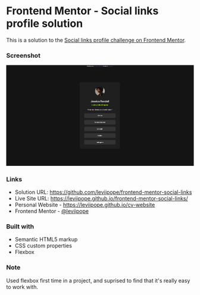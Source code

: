 # Frontend Mentor - Social links profile solution

This is a solution to the [Social links profile challenge on Frontend Mentor](https://www.frontendmentor.io/challenges/social-links-profile-UG32l9m6dQ).

### Screenshot

![](./screenshot.jpg)

### Links

- Solution URL: https://github.com/leviipope/frontend-mentor-social-links
- Live Site URL: https://leviipope.github.io/frontend-mentor-social-links/
- Personal Website - https://leviipope.github.io/cv-website
- Frontend Mentor - [@leviipope](https://www.frontendmentor.io/profile/leviipope)

### Built with

- Semantic HTML5 markup
- CSS custom properties
- Flexbox

### Note

Used flexbox first time in a project, and suprised to find that it's really easy to work with.